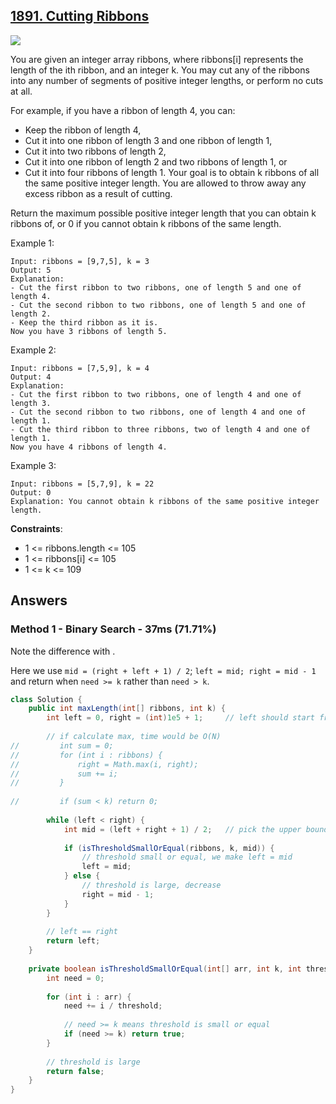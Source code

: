 ## [1891. Cutting Ribbons](https://leetcode.com/problems/cutting-ribbons/)

![](https://github.com/weltond/DataStructure/blob/master/medium.PNG)

You are given an integer array ribbons, where ribbons[i] represents the length of the ith ribbon, and an integer k. You may cut any of the ribbons into any number of segments of positive integer lengths, or perform no cuts at all.

For example, if you have a ribbon of length 4, you can:
- Keep the ribbon of length 4,
- Cut it into one ribbon of length 3 and one ribbon of length 1,
- Cut it into two ribbons of length 2,
- Cut it into one ribbon of length 2 and two ribbons of length 1, or
- Cut it into four ribbons of length 1.
Your goal is to obtain k ribbons of all the same positive integer length. You are allowed to throw away any excess ribbon as a result of cutting.

Return the maximum possible positive integer length that you can obtain k ribbons of, or 0 if you cannot obtain k ribbons of the same length.

 

Example 1:

```
Input: ribbons = [9,7,5], k = 3
Output: 5
Explanation:
- Cut the first ribbon to two ribbons, one of length 5 and one of length 4.
- Cut the second ribbon to two ribbons, one of length 5 and one of length 2.
- Keep the third ribbon as it is.
Now you have 3 ribbons of length 5.
```

Example 2:

```
Input: ribbons = [7,5,9], k = 4
Output: 4
Explanation:
- Cut the first ribbon to two ribbons, one of length 4 and one of length 3.
- Cut the second ribbon to two ribbons, one of length 4 and one of length 1.
- Cut the third ribbon to three ribbons, two of length 4 and one of length 1.
Now you have 4 ribbons of length 4.
```

Example 3:

```
Input: ribbons = [5,7,9], k = 22
Output: 0
Explanation: You cannot obtain k ribbons of the same positive integer length.
``` 

**Constraints**:

- 1 <= ribbons.length <= 105
- 1 <= ribbons[i] <= 105
- 1 <= k <= 109

## Answers

### Method 1 - Binary Search - 37ms (71.71%)

Note the difference with [](). 

Here we use `mid = (right + left + 1) / 2`; `left = mid; right = mid - 1` and return when `need >= k` rather than `need > k`.

```java
class Solution {
    public int maxLength(int[] ribbons, int k) {
        int left = 0, right = (int)1e5 + 1;     // left should start from 0, not 1.
        
        // if calculate max, time would be O(N)
//         int sum = 0;
//         for (int i : ribbons) {
//             right = Math.max(i, right);
//             sum += i;
//         }
        
//         if (sum < k) return 0;
        
        while (left < right) {
            int mid = (left + right + 1) / 2;   // pick the upper bound
            
            if (isThresholdSmallOrEqual(ribbons, k, mid)) {
                // threshold small or equal, we make left = mid 
                left = mid;
            } else {
                // threshold is large, decrease
                right = mid - 1;
            }
        }
        
        // left == right
        return left;
    }
    
    private boolean isThresholdSmallOrEqual(int[] arr, int k, int threshold) {
        int need = 0;
        
        for (int i : arr) {
            need += i / threshold;
            
            // need >= k means threshold is small or equal
            if (need >= k) return true;
        }
        
        // threshold is large
        return false;
    }
}
```
